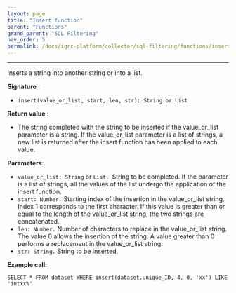 ```yaml
---
layout: page
title: "Insert function"
parent: "Functions"
grand_parent: "SQL Filtering"
nav_order: 5
permalink: /docs/igrc-platform/collector/sql-filtering/functions/insert-function/
---
```

---

Inserts a string into another string or into a list.

**Signature** :

- `insert(value_or_list, start, len, str): String or List`

**Return value** :

- The string completed with the string to be inserted if the value\_or\_list parameter is a string. If the value\_or\_list parameter is a list of strings, a new list is returned after the insert function has been applied to each value.

**Parameters**:

- `value_or_list: String` or `List. `String to be completed. If the parameter is a list of strings, all the values of the list undergo the application of the insert function.
- `start: Number.` Starting index of the insertion in the value\_or\_list string. Index 1 corresponds to the first character. If this value is greater than or equal to the length of the value\_or\_list string, the two strings are concatenated.
- `len: Number.` Number of characters to replace in the value\_or\_list string. The value 0 allows the insertion of the string. A value greater than 0 performs a replacement in the value\_or\_list string.
- `str: String.` String to be inserted.

**Example call:**  

`SELECT * FROM dataset WHERE insert(dataset.unique_ID, 4, 0, 'xx') LIKE 'intxx%'`  

